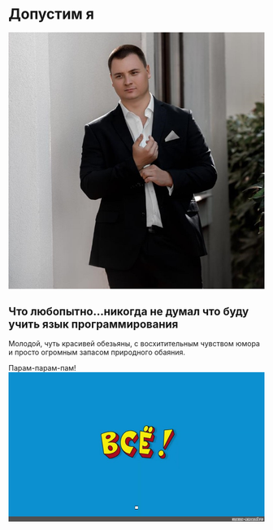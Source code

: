 # Допустим я
![IMG-20201118-WA0004.jpg](IMG-20201118-WA0004.jpg)
## Что любопытно...никогда не думал что буду учить язык программирования

Молодой, чуть красивей обезьяны, с восхитительным чувством юмора и просто огромным запасом природного обаяния.

Парам-парам-пам!
![a9782f4c2dfde7fe7efa16ba9b14c976.jpg](a9782f4c2dfde7fe7efa16ba9b14c976.jpg)